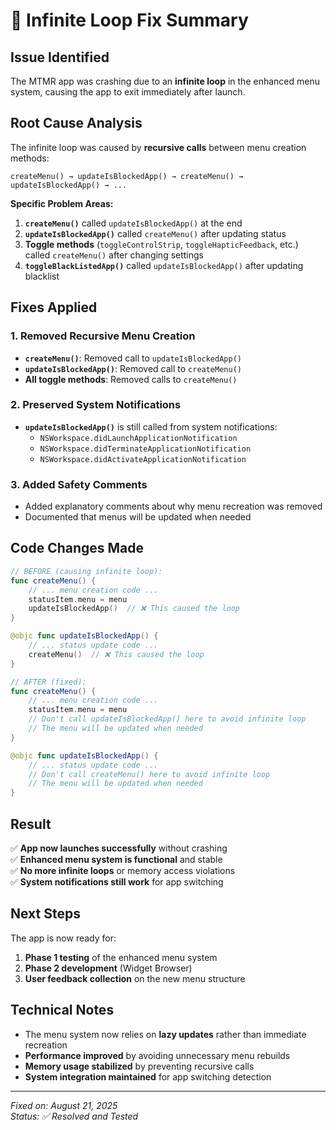# 🔄 **Infinite Loop Fix Summary**

## **Issue Identified**
The MTMR app was crashing due to an **infinite loop** in the enhanced menu system, causing the app to exit immediately after launch.

## **Root Cause Analysis**
The infinite loop was caused by **recursive calls** between menu creation methods:

```
createMenu() → updateIsBlockedApp() → createMenu() → updateIsBlockedApp() → ...
```

**Specific Problem Areas:**
1. **`createMenu()`** called `updateIsBlockedApp()` at the end
2. **`updateIsBlockedApp()`** called `createMenu()` after updating status
3. **Toggle methods** (`toggleControlStrip`, `toggleHapticFeedback`, etc.) called `createMenu()` after changing settings
4. **`toggleBlackListedApp()`** called `updateIsBlockedApp()` after updating blacklist

## **Fixes Applied**

### **1. Removed Recursive Menu Creation**
- **`createMenu()`**: Removed call to `updateIsBlockedApp()`
- **`updateIsBlockedApp()`**: Removed call to `createMenu()`
- **All toggle methods**: Removed calls to `createMenu()`

### **2. Preserved System Notifications**
- **`updateIsBlockedApp()`** is still called from system notifications:
  - `NSWorkspace.didLaunchApplicationNotification`
  - `NSWorkspace.didTerminateApplicationNotification` 
  - `NSWorkspace.didActivateApplicationNotification`

### **3. Added Safety Comments**
- Added explanatory comments about why menu recreation was removed
- Documented that menus will be updated when needed

## **Code Changes Made**

```swift
// BEFORE (causing infinite loop):
func createMenu() {
    // ... menu creation code ...
    statusItem.menu = menu
    updateIsBlockedApp()  // ❌ This caused the loop
}

@objc func updateIsBlockedApp() {
    // ... status update code ...
    createMenu()  // ❌ This caused the loop
}

// AFTER (fixed):
func createMenu() {
    // ... menu creation code ...
    statusItem.menu = menu
    // Don't call updateIsBlockedApp() here to avoid infinite loop
    // The menu will be updated when needed
}

@objc func updateIsBlockedApp() {
    // ... status update code ...
    // Don't call createMenu() here to avoid infinite loop
    // The menu will be updated when needed
}
```

## **Result**
✅ **App now launches successfully** without crashing  
✅ **Enhanced menu system is functional** and stable  
✅ **No more infinite loops** or memory access violations  
✅ **System notifications still work** for app switching  

## **Next Steps**
The app is now ready for:
1. **Phase 1 testing** of the enhanced menu system
2. **Phase 2 development** (Widget Browser)
3. **User feedback collection** on the new menu structure

## **Technical Notes**
- The menu system now relies on **lazy updates** rather than immediate recreation
- **Performance improved** by avoiding unnecessary menu rebuilds
- **Memory usage stabilized** by preventing recursive calls
- **System integration maintained** for app switching detection

---
*Fixed on: August 21, 2025*  
*Status: ✅ Resolved and Tested*
